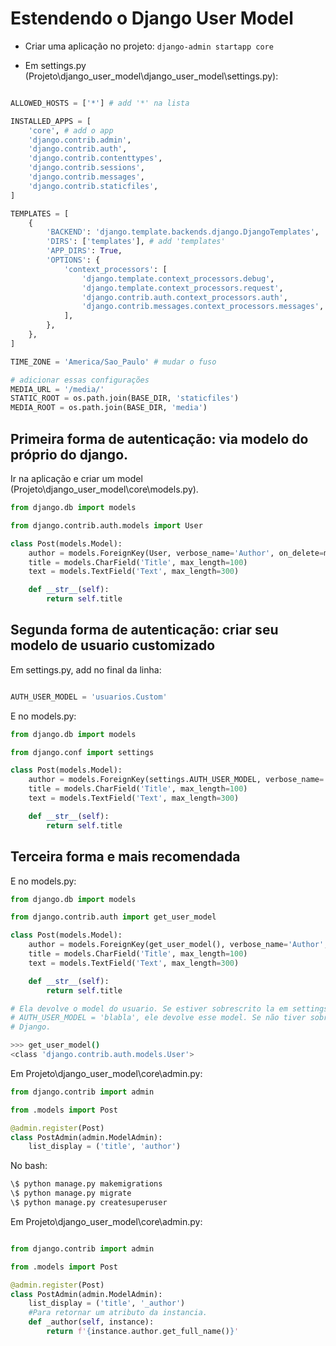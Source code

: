 # Estendendo o Django User Model

- Criar uma aplicação no projeto: `django-admin startapp core`

- Em settings.py (Projeto\django_user_model\django_user_model\settings.py):
  
```python

ALLOWED_HOSTS = ['*'] # add '*' na lista

INSTALLED_APPS = [
    'core', # add o app 
    'django.contrib.admin',
    'django.contrib.auth',
    'django.contrib.contenttypes',
    'django.contrib.sessions',
    'django.contrib.messages',
    'django.contrib.staticfiles',
]

TEMPLATES = [
    {
        'BACKEND': 'django.template.backends.django.DjangoTemplates',
        'DIRS': ['templates'], # add 'templates'
        'APP_DIRS': True,
        'OPTIONS': {
            'context_processors': [
                'django.template.context_processors.debug',
                'django.template.context_processors.request',
                'django.contrib.auth.context_processors.auth',
                'django.contrib.messages.context_processors.messages',
            ],
        },
    },
]

TIME_ZONE = 'America/Sao_Paulo' # mudar o fuso

# adicionar essas configurações 
MEDIA_URL = '/media/'
STATIC_ROOT = os.path.join(BASE_DIR, 'staticfiles')
MEDIA_ROOT = os.path.join(BASE_DIR, 'media')

```


## Primeira forma de autenticação: via modelo do próprio do django.

Ir na aplicação e criar um model (Projeto\django_user_model\core\models.py).

```python
from django.db import models

from django.contrib.auth.models import User

class Post(models.Model):
    author = models.ForeignKey(User, verbose_name='Author', on_delete=models.CASCADE)
    title = models.CharField('Title', max_length=100)
    text = models.TextField('Text', max_length=300)

    def __str__(self):
        return self.title

```

## Segunda forma de autenticação: criar seu modelo de usuario customizado

Em settings.py, add no final da linha:

```python

AUTH_USER_MODEL = 'usuarios.Custom'

```

E no models.py:

```python
from django.db import models

from django.conf import settings

class Post(models.Model):
    author = models.ForeignKey(settings.AUTH_USER_MODEL, verbose_name='Author', on_delete=models.CASCADE)
    title = models.CharField('Title', max_length=100)
    text = models.TextField('Text', max_length=300)

    def __str__(self):
        return self.title

```

## Terceira forma e mais recomendada

E no models.py:

```python
from django.db import models

from django.contrib.auth import get_user_model

class Post(models.Model):
    author = models.ForeignKey(get_user_model(), verbose_name='Author', on_delete=models.CASCADE)
    title = models.CharField('Title', max_length=100)
    text = models.TextField('Text', max_length=300)

    def __str__(self):
        return self.title

# Ela devolve o model do usuario. Se estiver sobrescrito la em settings por meio da variavel 
# AUTH_USER_MODEL = 'blabla', ele devolve esse model. Se não tiver sobrescrito, tras a nativa do 
# Django.
```

```bash
>>> get_user_model()
<class 'django.contrib.auth.models.User'>

```

Em Projeto\django_user_model\core\admin.py:

```python
from django.contrib import admin

from .models import Post

@admin.register(Post)
class PostAdmin(admin.ModelAdmin):
    list_display = ('title', 'author')
```

No bash:

```bash
\$ python manage.py makemigrations
\$ python manage.py migrate
\$ python manage.py createsuperuser
```

Em Projeto\django_user_model\core\admin.py:


```python

from django.contrib import admin

from .models import Post

@admin.register(Post)
class PostAdmin(admin.ModelAdmin):
    list_display = ('title', '_author')
    #Para retornar um atributo da instancia.
    def _author(self, instance):
        return f'{instance.author.get_full_name()}'

```